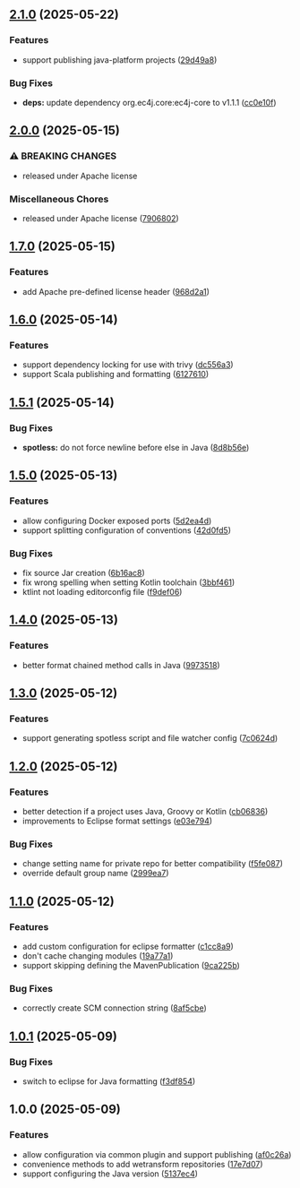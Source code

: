 ## [2.1.0](https://github.com/wetransform/gradle-conventions/compare/v2.0.0...v2.1.0) (2025-05-22)

### Features

* support publishing java-platform projects ([29d49a8](https://github.com/wetransform/gradle-conventions/commit/29d49a8afafa63cef9ef03cbd3e655b23923419a))

### Bug Fixes

* **deps:** update dependency org.ec4j.core:ec4j-core to v1.1.1 ([cc0e10f](https://github.com/wetransform/gradle-conventions/commit/cc0e10f3b7cec73c0175a80dcba454bca063143a))

## [2.0.0](https://github.com/wetransform/gradle-conventions/compare/v1.7.0...v2.0.0) (2025-05-15)

### ⚠ BREAKING CHANGES

* released under Apache license

### Miscellaneous Chores

* released under Apache license ([7906802](https://github.com/wetransform/gradle-conventions/commit/79068025d5def7d31fac7eba2a852abb2eeab4c9))

## [1.7.0](https://github.com/wetransform/gradle-conventions/compare/v1.6.0...v1.7.0) (2025-05-15)

### Features

* add Apache pre-defined license header ([968d2a1](https://github.com/wetransform/gradle-conventions/commit/968d2a14d71542bdf729da55189ac08640944aad))

## [1.6.0](https://github.com/wetransform/gradle-conventions/compare/v1.5.1...v1.6.0) (2025-05-14)

### Features

* support dependency locking for use with trivy ([dc556a3](https://github.com/wetransform/gradle-conventions/commit/dc556a327603a687e65f598354cf14ee414377e6))
* support Scala publishing and formatting ([6127610](https://github.com/wetransform/gradle-conventions/commit/61276105a21bb31d09336db1542c7d58637c41ed))

## [1.5.1](https://github.com/wetransform/gradle-conventions/compare/v1.5.0...v1.5.1) (2025-05-14)

### Bug Fixes

* **spotless:** do not force newline before else in Java ([8d8b56e](https://github.com/wetransform/gradle-conventions/commit/8d8b56e8bb09b9f052b42407cb2fd95760d91ce9))

## [1.5.0](https://github.com/wetransform/gradle-conventions/compare/v1.4.0...v1.5.0) (2025-05-13)

### Features

* allow configuring Docker exposed ports ([5d2ea4d](https://github.com/wetransform/gradle-conventions/commit/5d2ea4d8856e4bf741bcc31c9128953a66fbf978))
* support splitting configuration of conventions ([42d0fd5](https://github.com/wetransform/gradle-conventions/commit/42d0fd54694761cfea452b71e1b6d83f6f0e9243))

### Bug Fixes

* fix source Jar creation ([6b16ac8](https://github.com/wetransform/gradle-conventions/commit/6b16ac8cd99d5d75202a3de04a1422964485474e))
* fix wrong spelling when setting Kotlin toolchain ([3bbf461](https://github.com/wetransform/gradle-conventions/commit/3bbf46124e13cc31eab0fc25d448b5cf3f631dd3))
* ktlint not loading editorconfig file ([f9def06](https://github.com/wetransform/gradle-conventions/commit/f9def061b9cb3639a0f7d5671e682aead24dca93))

## [1.4.0](https://github.com/wetransform/gradle-conventions/compare/v1.3.0...v1.4.0) (2025-05-13)

### Features

* better format chained method calls in Java ([9973518](https://github.com/wetransform/gradle-conventions/commit/9973518525112c9c2a3f81077044ce33b0ad3d9b))

## [1.3.0](https://github.com/wetransform/gradle-conventions/compare/v1.2.0...v1.3.0) (2025-05-12)

### Features

* support generating spotless script and file watcher config ([7c0624d](https://github.com/wetransform/gradle-conventions/commit/7c0624df7691bf3dffab39cb3deacacabd90527b))

## [1.2.0](https://github.com/wetransform/gradle-conventions/compare/v1.1.0...v1.2.0) (2025-05-12)

### Features

* better detection if a project uses Java, Groovy or Kotlin ([cb06836](https://github.com/wetransform/gradle-conventions/commit/cb06836c9c92fdc96e6f3953acf0822241543857))
* improvements to Eclipse format settings ([e03e794](https://github.com/wetransform/gradle-conventions/commit/e03e794c056b5c1a6087333a85ffc7456b4a0b5a))

### Bug Fixes

* change setting name for private repo for better compatibility ([f5fe087](https://github.com/wetransform/gradle-conventions/commit/f5fe087896870bd422aab587b95fc8a6777a3d51))
* override default group name ([2999ea7](https://github.com/wetransform/gradle-conventions/commit/2999ea7dc75a34cb77f5bdb23c669f1d136dc4cb))

## [1.1.0](https://github.com/wetransform/gradle-conventions/compare/v1.0.1...v1.1.0) (2025-05-12)

### Features

* add custom configuration for eclipse formatter ([c1cc8a9](https://github.com/wetransform/gradle-conventions/commit/c1cc8a9bf274a238d833560543c822e37651509c))
* don't cache changing modules ([19a77a1](https://github.com/wetransform/gradle-conventions/commit/19a77a144d62e7848d7dae0e590ebfc9fba88616))
* support skipping defining the MavenPublication ([9ca225b](https://github.com/wetransform/gradle-conventions/commit/9ca225b09a22d20ecbf9b0b0672559ac91ef6dfc))

### Bug Fixes

* correctly create SCM connection string ([8af5cbe](https://github.com/wetransform/gradle-conventions/commit/8af5cbea34b501c04ff796cf6a20d61ca593e210))

## [1.0.1](https://github.com/wetransform/gradle-conventions/compare/v1.0.0...v1.0.1) (2025-05-09)

### Bug Fixes

* switch to eclipse for Java formatting ([f3df854](https://github.com/wetransform/gradle-conventions/commit/f3df854fe9a447408e2061b0a49e7a16164adfc2))

## 1.0.0 (2025-05-09)

### Features

* allow configuration via common plugin and support publishing ([af0c26a](https://github.com/wetransform/gradle-conventions/commit/af0c26aeb76fe3c3143bd4e727eed5d0a5da1202))
* convenience methods to add wetransform repositories ([17e7d07](https://github.com/wetransform/gradle-conventions/commit/17e7d07c75410a9961ea1702979aba0a94b0e27e))
* support configuring the Java version ([5137ec4](https://github.com/wetransform/gradle-conventions/commit/5137ec4eda809e71e157bfc1756575ab9a7c6f04))

